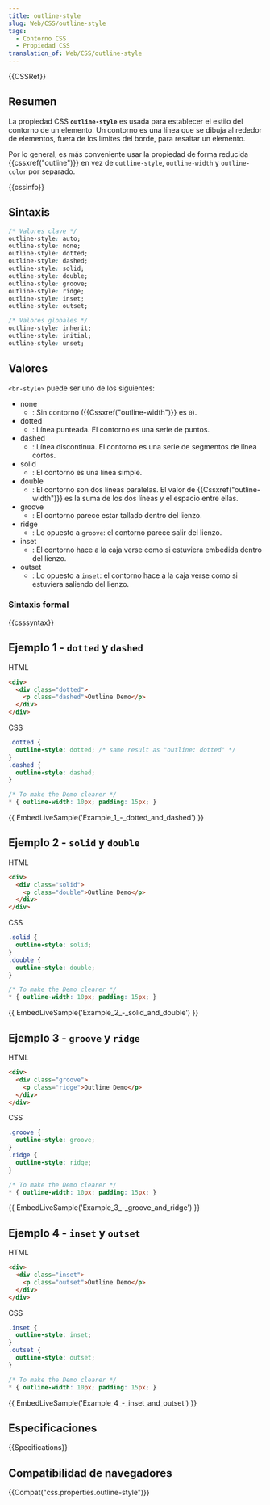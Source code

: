 ```yaml
---
title: outline-style
slug: Web/CSS/outline-style
tags:
  - Contorno CSS
  - Propiedad CSS
translation_of: Web/CSS/outline-style
---
```


{{CSSRef}}

## Resumen

La propiedad CSS **`outline-style`** es usada para establecer el estilo del contorno de un elemento. Un contorno es una línea que se dibuja al rededor de elementos, fuera de los límites del borde, para resaltar un elemento.

Por lo general, es más conveniente usar la propiedad de forma reducida {{cssxref("outline")}} en vez de `outline-style`, `outline-width` y `outline-color` por separado.

{{cssinfo}}

## Sintaxis

```css
/* Valores clave */
outline-style: auto;
outline-style: none;
outline-style: dotted;
outline-style: dashed;
outline-style: solid;
outline-style: double;
outline-style: groove;
outline-style: ridge;
outline-style: inset;
outline-style: outset;

/* Valores globales */
outline-style: inherit;
outline-style: initial;
outline-style: unset;
```

## Valores

`<br-style>` puede ser uno de los siguientes:

- none
  - : Sin contorno ({{Cssxref("outline-width")}} es `0`).
- dotted
  - : Línea punteada. El contorno es una serie de puntos.
- dashed
  - : Línea discontinua. El contorno es una serie de segmentos de línea cortos.
- solid
  - : El contorno es una línea simple.
- double
  - : El contorno son dos líneas paralelas. El valor de {{Cssxref("outline-width")}} es la suma de los dos líneas y el espacio entre ellas.
- groove
  - : El contorno parece estar tallado dentro del lienzo.
- ridge
  - : Lo opuesto a `groove`: el contorno parece salir del lienzo.
- inset
  - : El contorno hace a la caja verse como si estuviera embedida dentro del lienzo.
- outset
  - : Lo opuesto a `inset`: el contorno hace a la caja verse como si estuviera saliendo del lienzo.

### Sintaxis formal

{{csssyntax}}

## Ejemplo 1 - `dotted` y `dashed`

HTML

```html
<div>
  <div class="dotted">
    <p class="dashed">Outline Demo</p>
  </div>
</div>
```

CSS

```css
.dotted {
  outline-style: dotted; /* same result as "outline: dotted" */
}
.dashed {
  outline-style: dashed;
}

/* To make the Demo clearer */
* { outline-width: 10px; padding: 15px; }
```

{{ EmbedLiveSample('Example_1_-_dotted_and_dashed') }}

## Ejemplo 2 - `solid` y `double`

HTML

```html
<div>
  <div class="solid">
    <p class="double">Outline Demo</p>
  </div>
</div>
```

CSS

```css
.solid {
  outline-style: solid;
}
.double {
  outline-style: double;
}

/* To make the Demo clearer */
* { outline-width: 10px; padding: 15px; }
```

{{ EmbedLiveSample('Example_2_-_solid_and_double') }}

## Ejemplo 3 - `groove` y `ridge`

HTML

```html
<div>
  <div class="groove">
    <p class="ridge">Outline Demo</p>
  </div>
</div>
```

CSS

```css
.groove {
  outline-style: groove;
}
.ridge {
  outline-style: ridge;
}

/* To make the Demo clearer */
* { outline-width: 10px; padding: 15px; }
```

{{ EmbedLiveSample('Example_3_-_groove_and_ridge') }}

## Ejemplo 4 - `inset` y `outset`

HTML

```html
<div>
  <div class="inset">
    <p class="outset">Outline Demo</p>
  </div>
</div>
```

CSS

```css
.inset {
  outline-style: inset;
}
.outset {
  outline-style: outset;
}

/* To make the Demo clearer */
* { outline-width: 10px; padding: 15px; }
```

{{ EmbedLiveSample('Example_4_-_inset_and_outset') }}

## Especificaciones

{{Specifications}}

## Compatibilidad de navegadores

{{Compat("css.properties.outline-style")}}
